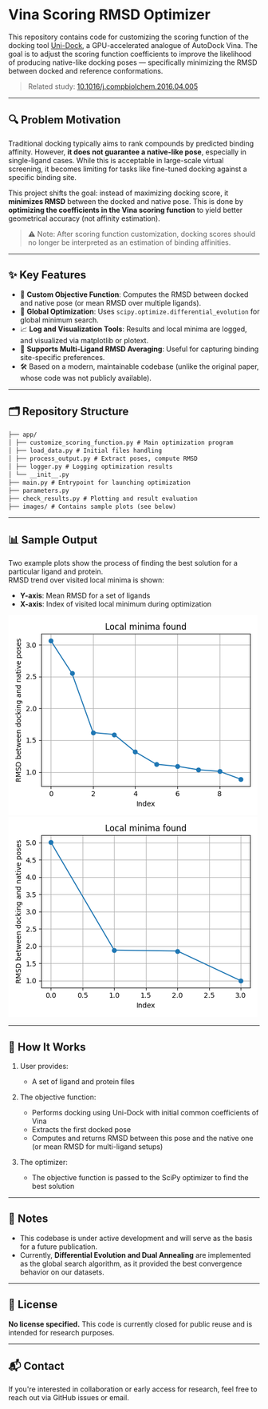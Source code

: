 # Vina Scoring RMSD Optimizer

This repository contains code for customizing the scoring function of the docking tool [Uni-Dock](https://github.com/dptech-corp/Uni-Dock), a GPU-accelerated analogue of AutoDock Vina. The goal is to adjust the scoring function coefficients to improve the likelihood of producing native-like docking poses — specifically minimizing the RMSD between docked and reference conformations.

> Related study: [10.1016/j.compbiolchem.2016.04.005](http://dx.doi.org/10.1016/j.compbiolchem.2016.04.005)

---

## 🔍 Problem Motivation

Traditional docking typically aims to rank compounds by predicted binding affinity. However, **it does not guarantee a native-like pose**, especially in single-ligand cases. While this is acceptable in large-scale virtual screening, it becomes limiting for tasks like fine-tuned docking against a specific binding site.

This project shifts the goal: instead of maximizing docking score, it **minimizes RMSD** between the docked and native pose. This is done by **optimizing the coefficients in the Vina scoring function** to yield better geometrical accuracy (not affinity estimation).

> ⚠️ Note: After scoring function customization, docking scores should no longer be interpreted as an estimation of binding affinities.

---

## ✨ Key Features

- 🔬 **Custom Objective Function**: Computes the RMSD between docked and native pose (or mean RMSD over multiple ligands).
- 🚀 **Global Optimization**: Uses `scipy.optimize.differential_evolution` for global minimum search.
- 📈 **Log and Visualization Tools**: Results and local minima are logged, and visualized via matplotlib or plotext.
- 🧠 **Supports Multi-Ligand RMSD Averaging**: Useful for capturing binding site-specific preferences.
- 🛠️ Based on a modern, maintainable codebase (unlike the original paper, whose code was not publicly available).

---

## 🗂 Repository Structure

`````
├── app/
│ ├── customize_scoring_function.py # Main optimization program
│ ├── load_data.py # Initial files handling
│ ├── process_output.py # Extract poses, compute RMSD
│ ├── logger.py # Logging optimization results
│ └── __init__.py
├── main.py # Entrypoint for launching optimization
├── parameters.py
├── check_results.py # Plotting and result evaluation
├── images/ # Contains sample plots (see below)
`````


---

## 📊 Sample Output


Two example plots show the process of finding the best solution for a particular ligand and protein.  
RMSD trend over visited local minima is shown:

- **Y-axis**: Mean RMSD for a set of ligands
- **X-axis**: Index of visited local minimum during optimization

![Example Plot 1](images/uni6_1_rmsd_combined.png)
![Example Plot 2](images/uni6_14_rmsd_combined.png)

---

## 🔧 How It Works

1. User provides:
   - A set of ligand and protein files

2. The objective function:
   - Performs docking using Uni-Dock with initial common coefficients of Vina
   - Extracts the first docked pose
   - Computes and returns RMSD between this pose and the native one (or mean RMSD for multi-ligand setups)

3. The optimizer:
   - The objective function is passed to the SciPy optimizer to find the best solution

---

## 📌 Notes

- This codebase is under active development and will serve as the basis for a future publication.
- Currently, **Differential Evolution and Dual Annealing** are implemented as the global search algorithm, as it provided the best convergence behavior on our datasets.

---

## 📄 License

**No license specified.** This code is currently closed for public reuse and is intended for research purposes.

---

## 📬 Contact

If you're interested in collaboration or early access for research, feel free to reach out via GitHub issues or email.
